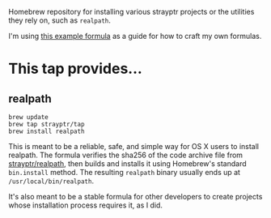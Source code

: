 Homebrew repository for installing various strayptr projects or the utilities they rely on, such as `realpath`.

I'm using [this example formula](https://github.com/Homebrew/homebrew/blob/master/Library/Contributions/example-formula.rb) as a guide for how to craft my own formulas.

# This tap provides...

## realpath

```
brew update
brew tap strayptr/tap
brew install realpath
```

This is meant to be a reliable, safe, and simple way for OS X users to install realpath.  The formula verifies the sha256 of the code archive file from [strayptr/realpath](https://github.com/strayptr/realpath), then builds and installs it using Homebrew's standard `bin.install` method.  The resulting `realpath` binary usually ends up at `/usr/local/bin/realpath`.

It's also meant to be a stable formula for other developers to create projects whose installation process requires it, as I did.
